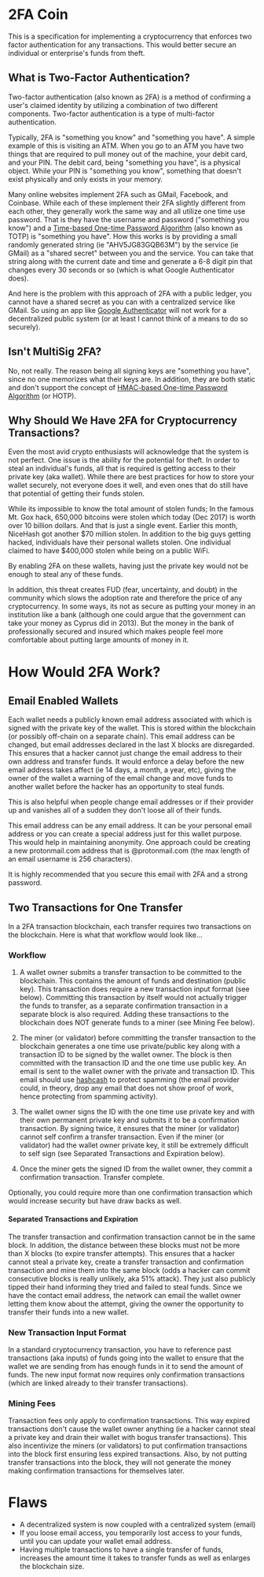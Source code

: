 2FA Coin
========
This is a specification for implementing a cryptocurrency that enforces two
factor authentication for any transactions. This would better secure an
individual or enterprise's funds from theft.

## What is Two-Factor Authentication?
Two-factor authentication (also known as 2FA) is a method of confirming a
user's claimed identity by utilizing a combination of two different
components. Two-factor authentication is a type of multi-factor
authentication.

Typically, 2FA is "something you know" and "something you have". A simple
example of this is visiting an ATM. When you go to an ATM you have two things
that are required to pull money out of the machine, your debit card, and your
PIN. The debit card, being "something you have", is a physical object. While
your PIN is "something you know", something that doesn't exist physically 
and only exists in your memory.

Many online websites implement 2FA such as GMail, Facebook, and Coinbase.
While each of these implement their 2FA slightly different from each other,
they generally work the same way and all utilize one time use password. That
is they have the username and password ("something you know") and a
[Time-based One-time Password
Algorithm](https://en.wikipedia.org/wiki/Time-based_One-time_Password_Algorithm)
(also known as TOTP) is "something you have". How this works is by providing a
small randomly generated string (ie "AHV5JG83GQB63M") by the service (ie
GMail) as a "shared secret" between you and the service. You can take that
string along with the current date and time and generate a 6-8 digit pin that
changes every 30 seconds or so (which is what Google Authenticator does).

And here is the problem with this approach of 2FA with a public ledger, you
cannot have a shared secret as you can with a centralized service like GMail.
So using an app like [Google
Authenticator](https://en.wikipedia.org/wiki/Google_Authenticator) will not
work for a decentralized public system (or at least I cannot think of a means
to do so securely).

## Isn't MultiSig 2FA?
No, not really. The reason being all signing keys are "something you have",
since no one memorizes what their keys are. In addition, they are both static and don't support the concept of [HMAC-based
One-time Password
Algorithm](https://en.wikipedia.org/wiki/HMAC-based_One-time_Password_Algorithm) (or HOTP).

## Why Should We Have 2FA for Cryptocurrency Transactions?
Even the most avid crypto enthusiasts will acknowledge that the system is not
perfect. One issue is the ability for the potential for theft. In order to
steal an individual's funds, all that is required is getting access to their
private key (aka wallet). While there are best practices for how to store your
wallet securely, not everyone does it well, and even ones that do still have
that potential of getting their funds stolen.

While its impossible to know the total amount of stolen funds; In the famous
Mt. Gox hack, 650,000 bitcoins were stolen which today (Dec 2017) is worth
over 10 billion dollars. And that is just a single event.  Earlier this month,
NiceHash got another $70 million stolen. In addition to the big guys getting
hacked, individuals have their personal wallets stolen.  One individual
claimed to have $400,000 stolen while being on a public WiFi.

By enabling 2FA on these wallets, having just the private key would not be
enough to steal any of these funds.

In addition, this threat creates FUD (fear, uncertainty, and doubt) in the
community which slows the adoption rate and therefore the price of any
cryptocurrency. In some ways, its not as secure as putting your money in an
institution like a bank (although one could argue that the government can take
your money as Cyprus did in 2013). But the money in the bank of professionally
secured and insured which makes people feel more comfortable about putting
large amounts of money in it.

# How Would 2FA Work?

## Email Enabled Wallets
Each wallet needs a publicly known email address associated with which is
signed with the private key of the wallet. This is stored within the
blockchain (or possibly off-chain on a separate chain). This email address can
be changed, but email addresses declared in the last X blocks are disregarded.
This ensures that a hacker cannot just change the email address to their own
address and transfer funds. It would enforce a delay before the new email
address takes affect (ie 14 days, a month, a year, etc), giving the owner of
the wallet a warning of the email change and move funds to another wallet
before the hacker has an opportunity to steal funds. 

This is also helpful when people change email addresses or if their provider
up and vanishes all of a sudden they don't loose all of their funds.

This email address can be any email address. It can be your personal email
address or you can create a special address just for this wallet purpose. This
would help in maintaining anonymity. One approach could be creating a new
protonmail.com address that is <public key>@protonmail.com (the max length of
an email username is 256 characters).

It is highly recommended that you secure this email with 2FA and a strong
password.

## Two Transactions for One Transfer
In a 2FA transaction blockchain, each transfer requires two transactions 
on the blockchain. Here is what that workflow would look like...

### Workflow

 1) A wallet owner submits a transfer transaction to be committed to the
blockchain. This contains the amount of funds and destination (public key).
This transaction does require a new transaction input format (see below).
Committing this transaction by itself would not actually trigger the funds to
transfer, as a separate confirmation transaction in a separate block is also
required. Adding these transactions to the blockchain does NOT generate funds
to a miner (see Mining Fee below).

 2) The miner (or validator) before committing the transfer transaction to the
blockchain generates a one time use private/public key along with a
transaction ID to be signed by the wallet owner. The block is then committed
with the transaction ID and the one time use public key. An email is sent to
the wallet owner with the private and transaction ID. This email should use
[hashcash](http://www.hashcash.org/) to protect spamming (the email provider
could, in theory, drop any email that does not show proof of work, hence
protecting from spamming activity).

 3) The wallet owner signs the ID with the one time use private key and with their
own permanent private key and submits it to be a confirmation transaction.
By signing twice, it ensures that the miner (or validator) cannot self confirm
a transfer transaction. Even if the miner (or validator) had the wallet owner
private key, it still be extremely difficult to self sign (see Separated
Transactions and Expiration below).

 4) Once the miner gets the signed ID from the wallet owner, they commit a
confirmation transaction. Transfer complete.

Optionally, you could require more than one confirmation transaction which
would increase security but have draw backs as well.

#### Separated Transactions and Expiration

The transfer transaction and confirmation transaction cannot be in the same
block. In addition, the distance between these blocks must not be more than X
blocks (to expire transfer attempts). This ensures that a hacker cannot steal
a private key, create a transfer transaction and confirmation transaction and
mine them into the same block (odds a hacker can commit consecutive blocks is
really unlikely, aka 51% attack). They just also publicly tipped their hand
informing they tried and failed to steal funds. Since we have the contact
email address, the network can email the wallet owner letting them know about
the attempt, giving the owner the opportunity to transfer their funds into a
new wallet.

### New Transaction Input Format

In a standard cryptocurrency transaction, you have to reference past
transactions (aka inputs) of funds going into the wallet to ensure that the
wallet we are sending from has enough funds in it to send the amount of funds.
The new input format now requires only confirmation transactions (which are
linked already to their transfer transactions).

### Mining Fees

Transaction fees only apply to confirmation transactions. This way expired
transactions don't cause the wallet owner anything (ie a hacker cannot steal a
private key and drain their wallet with bogus transfer transactions). This
also incentivize the miners (or validators) to put confirmation transactions
into the block first ensuring less expired transactions. Also, by not putting
transfer transactions into the block, they will not generate the money making
confirmation transactions for themselves later.

# Flaws
 * A decentralized system is now coupled with a centralized system (email)
 * If you loose email access, you temporarily lost access to your funds, until
   you can update your wallet email address.
 * Having multiple transactions to have a single transfer of funds, increases
   the amount time it takes to transfer funds as well as enlarges the
blockchain size.
